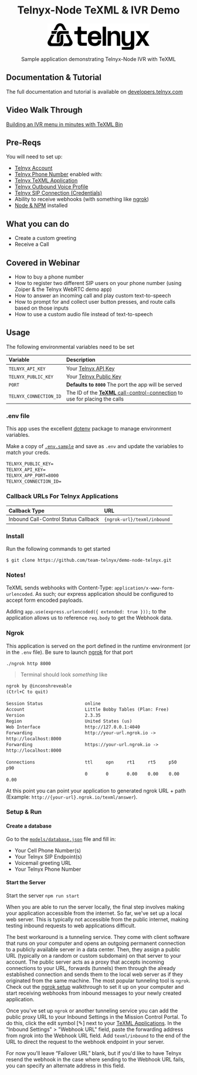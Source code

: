 <div align="center">

# Telnyx-Node TeXML & IVR Demo

![Telnyx](../logo-dark.png)

Sample application demonstrating Telnyx-Node IVR with TeXML

</div>

## Documentation & Tutorial

The full documentation and tutorial is available on [developers.telnyx.com](https://developers.telnyx.com/docs/development?lang=node&utm_source=referral&utm_medium=github_referral&utm_campaign=cross-site-link#developer-setup)

## Video Walk Through

[Building an IVR menu in minutes with TeXML Bin](https://telnyx.com/resources/building-an-ivr-menu-with-texml-bin)

## Pre-Reqs

You will need to set up:

- [Telnyx Account](https://telnyx.com/sign-up?utm_source=referral&utm_medium=github_referral&utm_campaign=cross-site-link)
- [Telnyx Phone Number](https://portal.telnyx.com/#/app/numbers/my-numbers?utm_source=referral&utm_medium=github_referral&utm_campaign=cross-site-link) enabled with:
- [Telnyx TeXML Application](https://developers.telnyx.com/docs/voice/programmable-voice/texml-setup)
- [Telnyx Outbound Voice Profile](https://portal.telnyx.com/#/app/outbound-profiles?utm_source=referral&utm_medium=github_referral&utm_campaign=cross-site-link)
- [Telnyx SIP Connection (Credentials)](https://portal.telnyx.com/#/app/connections)
- Ability to receive webhooks (with something like [ngrok](https://developers.telnyx.com/docs/development?utm_source=referral&utm_medium=github_referral&utm_campaign=cross-site-link#ngrok-setup))
- [Node & NPM](https://developers.telnyx.com/docs/development?lang=node&utm_source=referral&utm_medium=github_referral&utm_campaign=cross-site-link#developer-setup) installed

## What you can do

- Create a custom greeting
- Receive a Call

## Covered in Webinar

- How to buy a phone number
- How to register two different SIP users on your phone number (using Zoiper & the Telnyx WebRTC demo app)
- How to answer an incoming call and play custom text-to-speech
- How to prompt for and collect user button presses, and route calls based on those inputs
- How to use a custom audio file instead of text-to-speech

## Usage

The following environmental variables need to be set

| Variable               | Description                                                                                                                                              |
| :--------------------- | :------------------------------------------------------------------------------------------------------------------------------------------------------- |
| `TELNYX_API_KEY`       | Your [Telnyx API Key](https://portal.telnyx.com/#/app/api-keys?utm_source=referral&utm_medium=github_referral&utm_campaign=cross-site-link)              |
| `TELNYX_PUBLIC_KEY`    | Your [Telnyx Public Key](https://portal.telnyx.com/#/app/account/public-key?utm_source=referral&utm_medium=github_referral&utm_campaign=cross-site-link) |
| `PORT`                 | **Defaults to `8000`** The port the app will be served                                                                                                   |
| `TELNYX_CONNECTION_ID` | The ID of the [**TeXML** call-control-connection](https://portal.telnyx.com/#/app/call-control/texml) to use for placing the calls                       |

### .env file

This app uses the excellent [dotenv](https://github.com/motdotla/dotenv) package to manage environment variables.

Make a copy of [`.env.sample`](./.env.sample) and save as `.env` and update the variables to match your creds.

```
TELNYX_PUBLIC_KEY=
TELNYX_API_KEY=
TELNYX_APP_PORT=8000
TELNYX_CONNECTION_ID=
```

### Callback URLs For Telnyx Applications

| Callback Type                        | URL                         |
| :----------------------------------- | :-------------------------- |
| Inbound Call-Control Status Callback | `{ngrok-url}/texml/inbound` |

### Install

Run the following commands to get started

```
$ git clone https://github.com/team-telnyx/demo-node-telnyx.git
```

### Notes!

TeXML sends webhooks with Content-Type: `application/x-www-form-urlencoded`. As such; our express application should be configured to accept form encoded payloads.

Adding `app.use(express.urlencoded({ extended: true }));` to the application allows us to reference `req.body` to get the Webhook data.

### Ngrok

This application is served on the port defined in the runtime environment (or in the `.env` file). Be sure to launch [ngrok](https://developers.telnyx.com/docs/development?utm_source=referral&utm_medium=github_referral&utm_campaign=cross-site-link#ngrok-setup) for that port

```
./ngrok http 8000
```

> Terminal should look _something_ like

```
ngrok by @inconshreveable                                                                                                                               (Ctrl+C to quit)

Session Status                online
Account                       Little Bobby Tables (Plan: Free)
Version                       2.3.35
Region                        United States (us)
Web Interface                 http://127.0.0.1:4040
Forwarding                    http://your-url.ngrok.io -> http://localhost:8000
Forwarding                    https://your-url.ngrok.io -> http://localhost:8000

Connections                   ttl     opn     rt1     rt5     p50     p90
                              0       0       0.00    0.00    0.00    0.00
```

At this point you can point your application to generated ngrok URL + path (Example: `http://{your-url}.ngrok.io/texml/answer`).

### Setup & Run

#### Create a database

Go to the [`models/database.json`](models/database.json) file and fill in:

- Your Cell Phone Number(s)
- Your Telnyx SIP Endpoint(s)
- Voicemail greeting URL
- Your Telnyx Phone Number

#### Start the Server

Start the server `npm run start`

When you are able to run the server locally, the final step involves making your application accessible from the internet. So far, we've set up a local web server. This is typically not accessible from the public internet, making testing inbound requests to web applications difficult.

The best workaround is a tunneling service. They come with client software that runs on your computer and opens an outgoing permanent connection to a publicly available server in a data center. Then, they assign a public URL (typically on a random or custom subdomain) on that server to your account. The public server acts as a proxy that accepts incoming connections to your URL, forwards (tunnels) them through the already established connection and sends them to the local web server as if they originated from the same machine. The most popular tunneling tool is `ngrok`. Check out the [ngrok setup](https://developers.telnyx.com/docs/development#ngrok-setup) walkthrough to set it up on your computer and start receiving webhooks from inbound messages to your newly created application.

Once you've set up `ngrok` or another tunneling service you can add the public proxy URL to your Inbound Settings in the Mission Control Portal. To do this, click the edit symbol [✎] next to your [TeXML Applications](https://portal.telnyx.com/#/app/call-control/texml). In the "Inbound Settings" > "Webhook URL" field, paste the forwarding address from ngrok into the Webhook URL field. Add `texml/inbound` to the end of the URL to direct the request to the webhook endpoint in your server.

For now you'll leave “Failover URL” blank, but if you'd like to have Telnyx resend the webhook in the case where sending to the Webhook URL fails, you can specify an alternate address in this field.
